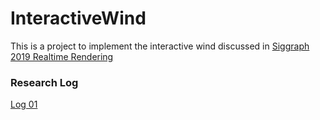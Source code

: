 # InteractiveWind
This is a project to implement the interactive wind discussed in [Siggraph 2019 Realtime Rendering](https://advances.realtimerendering.com/s2019/index.htm)

### Research Log
[Log 01](Doc/ResearchLog/Log01.md) 
